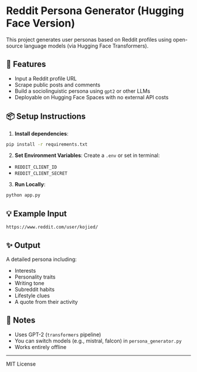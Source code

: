 
# Reddit Persona Generator (Hugging Face Version)

This project generates user personas based on Reddit profiles using open-source language models (via Hugging Face Transformers).

## 🚀 Features
- Input a Reddit profile URL
- Scrape public posts and comments
- Build a sociolinguistic persona using `gpt2` or other LLMs
- Deployable on Hugging Face Spaces with no external API costs

## 📦 Setup Instructions

1. **Install dependencies**:
```bash
pip install -r requirements.txt
```

2. **Set Environment Variables**:
Create a `.env` or set in terminal:

- `REDDIT_CLIENT_ID`
- `REDDIT_CLIENT_SECRET`

3. **Run Locally**:
```bash
python app.py
```

## 💡 Example Input
```
https://www.reddit.com/user/kojied/
```

## ✨ Output
A detailed persona including:
- Interests
- Personality traits
- Writing tone
- Subreddit habits
- Lifestyle clues
- A quote from their activity

## 🔧 Notes
- Uses GPT-2 (`transformers` pipeline)
- You can switch models (e.g., mistral, falcon) in `persona_generator.py`
- Works entirely offline

---
MIT License
